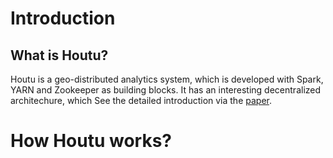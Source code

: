 Introduction
===
What is Houtu?
--- 
Houtu is a geo-distributed analytics system, which is developed with Spark, YARN and Zookeeper as building blocks. It has an interesting decentralized architechure, which See the detailed introduction via the [paper](https://github.com/DislabNJU/Houtu/blob/branch-0.2/Houtu-tech-report.pdf).

How Houtu works?
===
